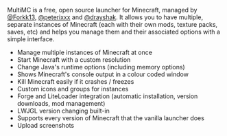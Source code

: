 MultiMC is a free, open source launcher for Minecraft, managed by [@Forkk13](https://twitter.com/Forkk13), [@peterixxx](https://twitter.com/peterixxx) and [@drayshak](https://twitter.com/drayshak). It allows you to have multiple, separate instances of Minecraft (each with their own mods, texture packs, saves, etc) and helps you manage them and their associated options with a simple interface.

* Manage multiple instances of Minecraft at once
* Start Minecraft with a custom resolution
* Change Java's runtime options (including memory options)
* Shows Minecraft's console output in a colour coded window
* Kill Minecraft easily if it crashes / freezes
* Custom icons and groups for instances
* Forge and LiteLoader integration (automatic installation, version downloads, mod management)
* LWJGL version changing built-in
* Supports every version of Minecraft that the vanilla launcher does
* Upload screenshots